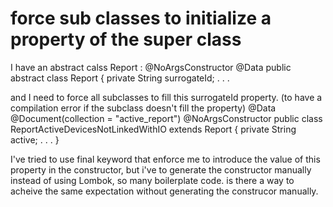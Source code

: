 
# force sub classes to initialize a property of the super class

I have an abstract calss Report :
@NoArgsConstructor
@Data
public abstract class Report {
    private String surrogateId;
.
.
.

and I need to force all subclasses to fill this surrogateId property. (to have a compilation error if the subclass doesn't fill the property)
@Data
@Document(collection = "active_report")
@NoArgsConstructor
public class ReportActiveDevicesNotLinkedWithIO extends Report {
    private String active;
.
.
.
}


I've tried to use final keyword that enforce me to introduce the value of this property in the constructor,
but i've to generate the constructor manually instead of using Lombok, so many boilerplate code.
is there a way to acheive the same expectation without generating the construcor manually.

        
